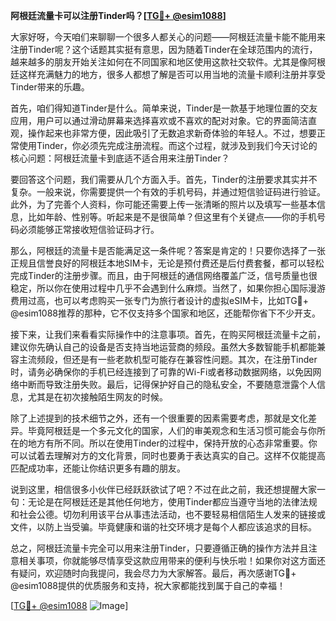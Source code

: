 **阿根廷流量卡可以注册Tinder吗？[[TG💪+ @esim1088](https://t.me/s/esim1088)]**

大家好呀，今天咱们来聊聊一个很多人都关心的问题——阿根廷流量卡能不能用来注册Tinder呢？这个话题其实挺有意思，因为随着Tinder在全球范围内的流行，越来越多的朋友开始关注如何在不同国家和地区使用这款社交软件。尤其是像阿根廷这样充满魅力的地方，很多人都想了解是否可以用当地的流量卡顺利注册并享受Tinder带来的乐趣。

首先，咱们得知道Tinder是什么。简单来说，Tinder是一款基于地理位置的交友应用，用户可以通过滑动屏幕来选择喜欢或不喜欢的配对对象。它的界面简洁直观，操作起来也非常方便，因此吸引了无数追求新奇体验的年轻人。不过，想要正常使用Tinder，你必须先完成注册流程。而这个过程，就涉及到我们今天讨论的核心问题：阿根廷流量卡到底适不适合用来注册Tinder？

要回答这个问题，我们需要从几个方面入手。首先，Tinder的注册要求其实并不复杂。一般来说，你需要提供一个有效的手机号码，并通过短信验证码进行验证。此外，为了完善个人资料，你可能还需要上传一张清晰的照片以及填写一些基本信息，比如年龄、性别等。听起来是不是很简单？但这里有个关键点——你的手机号码必须能够正常接收短信验证码才行。

那么，阿根廷的流量卡是否能满足这一条件呢？答案是肯定的！只要你选择了一张正规且信誉良好的阿根廷本地SIM卡，无论是预付费还是后付费套餐，都可以轻松完成Tinder的注册步骤。而且，由于阿根廷的通信网络覆盖广泛，信号质量也很稳定，所以你在使用过程中几乎不会遇到什么麻烦。当然了，如果你担心国际漫游费用过高，也可以考虑购买一张专门为旅行者设计的虚拟eSIM卡，比如TG💪+ @esim1088推荐的那种，它不仅支持多个国家和地区，还能帮你省下不少开支。

接下来，让我们来看看实际操作中的注意事项。首先，在购买阿根廷流量卡之前，建议你先确认自己的设备是否支持当地运营商的频段。虽然大多数智能手机都能兼容主流频段，但还是有一些老款机型可能存在兼容性问题。其次，在注册Tinder时，请务必确保你的手机已经连接到了可靠的Wi-Fi或者移动数据网络，以免因网络中断而导致注册失败。最后，记得保护好自己的隐私安全，不要随意泄露个人信息，尤其是在初次接触陌生网友的时候。

除了上述提到的技术细节之外，还有一个很重要的因素需要考虑，那就是文化差异。毕竟阿根廷是一个多元文化的国家，人们的审美观念和生活习惯可能会与你所在的地方有所不同。所以在使用Tinder的过程中，保持开放的心态非常重要。你可以试着去理解对方的文化背景，同时也要勇于表达真实的自己。这样不仅能提高匹配成功率，还能让你结识更多有趣的朋友。

说到这里，相信很多小伙伴已经跃跃欲试了吧？不过在此之前，我还想提醒大家一句：无论是在阿根廷还是其他任何地方，使用Tinder都应当遵守当地的法律法规和社会公德。切勿利用该平台从事违法活动，也不要轻易相信陌生人发来的链接或文件，以防上当受骗。毕竟健康和谐的社交环境才是每个人都应该追求的目标。

总之，阿根廷流量卡完全可以用来注册Tinder，只要遵循正确的操作方法并且注意相关事项，你就能够尽情享受这款应用带来的便利与快乐啦！如果你对这方面还有疑问，欢迎随时向我提问，我会尽力为大家解答。最后，再次感谢TG💪+ @esim1088提供的优质服务和支持，祝大家都能找到属于自己的幸福！

[[TG💪+ @esim1088](https://t.me/s/esim1088) ![Image](https://i.postimg.cc/4NQfJmqS/Snipaste-2025-05-13-00-14-12.png)]